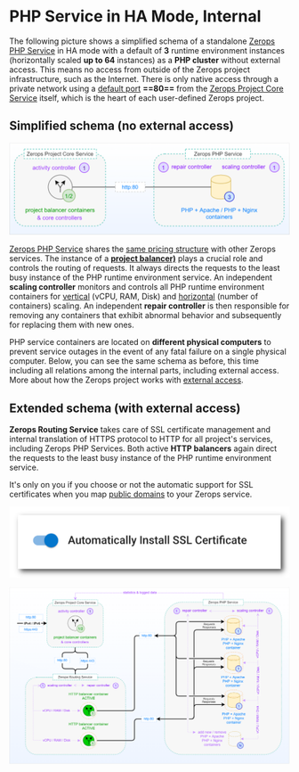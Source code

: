 # PHP Service in HA Mode, Internal

The following picture shows a simplified schema of a standalone [Zerops PHP Service](/documentation/services/runtimes/php.html) in HA mode with a default of **3** runtime environment instances (horizontally scaled **up to 64** instances) as a **PHP cluster** without external access. This means no access from outside of the Zerops project infrastructure, such as the Internet. There is only native access through a private network using a [default port](/documentation/services/runtimes/php.html#hostname-and-port) **==80==** from the [Zerops Project Core Service](/documentation/overview/how-zerops-works-inside/typical-schemas-of-zerops-projects.html) itself, which is the heart of each user-defined Zerops project.

## Simplified schema (no external access)

![Zerops PHP Service](./images/Zerops-PHP-Service-Base.png "Zerops PHP Service")

[Zerops PHP Service](/documentation/services/runtimes/php.html) shares the [same pricing structure](/documentation/overview/pricing.html#services) with other Zerops services. The instance of a **[project balancer)](/documentation/overview/how-zerops-works-inside/typical-schemas-of-zerops-projects.html#without-external-access)** plays a crucial role and controls the routing of requests. It always directs the requests to the least busy instance of the PHP runtime environment service. An independent **scaling controller** monitors and controls all PHP runtime environment containers for [vertical](/documentation/automatic-scaling/how-automatic-scaling-works.html#vertical-scaling) (vCPU, RAM, Disk) and [horizontal](/documentation/automatic-scaling/how-automatic-scaling-works.html#horizontal-scaling) (number of containers) scaling. An independent **repair controller** is then responsible for removing any containers that exhibit abnormal behavior and subsequently for replacing them with new ones.

PHP service containers are located on **different physical computers** to prevent service outages in the event of any fatal failure on a single physical computer. Below, you can see the same schema as before, this time including all relations among the internal parts, including external access. More about how the Zerops project works with [external access](/documentation/overview/how-zerops-works-inside/typical-schemas-of-zerops-projects.html#with-external-access).

## Extended schema (with external access)

**Zerops Routing Service** takes care of SSL certificate management and internal translation of HTTPS protocol to HTTP for all project's services, including Zerops PHP Services. Both active **HTTP balancers** again direct the requests to the least busy instance of the PHP runtime environment service.

It's only on you if you choose or not the automatic support for SSL certificates when you map [public domains](/documentation/routing/using-your-domain.html) to your Zerops service.

![SSL Certificates](./images/SSL-Certificate-Support-Option.png "SSL Certificates Support")

![Zerops PHP Service](./images/Zerops-PHP-Service-Detail.png "Zerops PHP Service")
